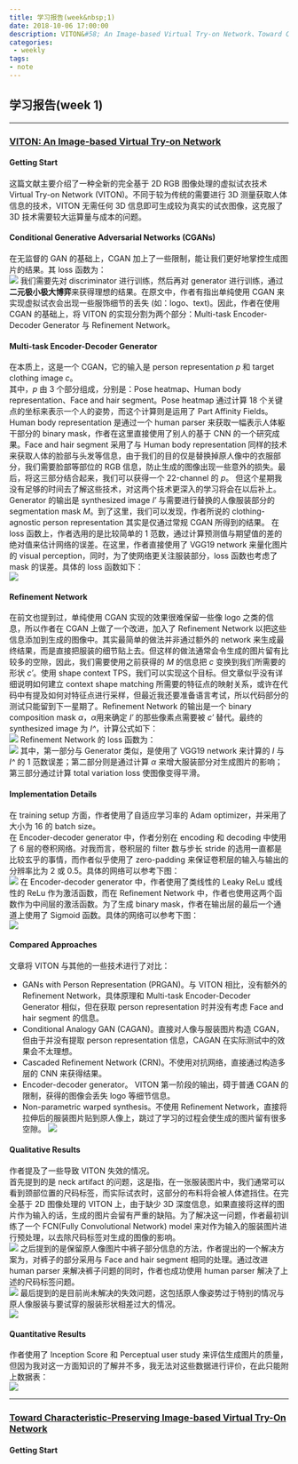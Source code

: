 ```yaml
---
title: 学习报告(week&nbsp;1)
date: 2018-10-06 17:00:00
description: VITON&#58; An Image-based Virtual Try-on Network、Toward Characteristic-Preserving Image-based Virtual Try-On Network
categories:
 - weekly
tags: 
- note
---
```


## 学习报告(week&nbsp;1)

----------

### [VITON: An Image-based Virtual Try-on Network](https://arxiv.org/pdf/1807.07688)

#### Getting Start

这篇文献主要介绍了一种全新的完全基于 2D RGB 图像处理的虚拟试衣技术 Virtual Try-on Network (VITON)。不同于较为传统的需要进行 3D 测量获取人体信息的技术，VITON 无需任何 3D 信息即可生成较为真实的试衣图像，这克服了 3D 技术需要较大运算量与成本的问题。 <br />

#### Conditional Generative Adversarial Networks (CGANs)

在无监督的 GAN 的基础上，CGAN 加上了一些限制，能让我们更好地掌控生成图片的结果。其 loss 函数为： <br />
![](https://raw.githubusercontent.com/Eros-L/Eros-L.github.io/_posts/thesis/week1/loss_of_cgan.png)
我们需要先对 discriminator 进行训练，然后再对 generator 进行训练，通过**二元极小极大博弈**来获得理想的结果。在原文中，作者有指出单纯使用 CGAN 来实现虚拟试衣会出现一些服饰细节的丢失 (如：logo、text)。因此，作者在使用 CGAN 的基础上，将 VITON 的实现分割为两个部分：Multi-task Encoder-Decoder Generator 与 Refinement Network。 <br />

#### Multi-task Encoder-Decoder Generator

在本质上，这是一个 CGAN，它的输入是 person representation *p* 和 target clothing image *c*。 <br />
其中，*p* 由 3 个部分组成，分别是：Pose heatmap、Human body representation、Face and hair segment。Pose heatmap 通过计算 18 个关键点的坐标来表示一个人的姿势，而这个计算则是运用了 Part Affinity Fields。Human body representation 是通过一个 human parser 来获取一幅表示人体躯干部分的 binary mask，作者在这里直接使用了别人的基于 CNN 的一个研究成果。Face and hair segment 采用了与 Human body representation 同样的技术来获取人体的脸部与头发等信息，由于我们的目的仅是替换掉原人像中的衣服部分，我们需要脸部等部位的 RGB 信息，防止生成的图像出现一些意外的损失。最后，将这三部分结合起来，我们可以获得一个 22-channel 的 *p*。
但这个星期我没有足够的时间去了解这些技术，对这两个技术更深入的学习将会在以后补上。 <br />
Generator 的输出是 synthesized image *I′* 与需要进行替换的人像服装部分的 segmentation mask *M*。到了这里，我们可以发现，作者所说的 clothing-agnostic person representation 其实是仅通过常规 CGAN 所得到的结果。 在 loss 函数上，作者选用的是比较简单的 1 范数，通过计算预测值与期望值的差的绝对值来估计网络的误差。在这里，作者直接使用了 VGG19 network 来量化图片的 visual perception，同时，为了使网络更关注服装部分，loss 函数也考虑了 mask 的误差。具体的 loss 函数如下： <br />
![](https://raw.githubusercontent.com/Eros-L/Eros-L.github.io/_posts/thesis/week1/loss_of_viton_generator.png)

#### Refinement Network

在前文也提到过，单纯使用 CGAN 实现的效果很难保留一些像 logo 之类的信息，所以作者在 CGAN 上做了一个改进，加入了 Refinement Network 以把这些信息添加到生成的图像中。其实最简单的做法并非通过额外的 network 来生成最终结果，而是直接把服装的细节贴上去。但这样的做法通常会令生成的图片留有比较多的空隙，因此，我们需要使用之前获得的 *M* 的信息把 *c* 变换到我们所需要的形状 *c′*。使用 shape context TPS，我们可以实现这个目标。但文章似乎没有详细说明如何建立 context shape matching 所需要的特征点的映射关系，或许在代码中有提及如何对特征点进行采样，但最近我还要准备语言考试，所以代码部分的测试只能留到下一星期了。Refinement Network 的输出是一个 binary composition mask *α*，*α*用来确定 *I′* 的那些像素点需要被 *c′* 替代。最终的 synthesized image 为 *I^*，计算公式如下： <br />
![](https://raw.githubusercontent.com/Eros-L/Eros-L.github.io/_posts/thesis/week1/final_viton_output.png)
Refinement Network 的 loss 函数为： <br />
![](https://raw.githubusercontent.com/Eros-L/Eros-L.github.io/_posts/thesis/week1/loss_of_refinement.png)
其中，第一部分与 Generator 类似，是使用了 VGG19 network 来计算的 *I* 与 *I^* 的 1 范数误差；第二部分则是通过计算 *α* 来增大服装部分对生成图片的影响；第三部分通过计算 total variation loss 使图像变得平滑。 <br />

#### Implementation Details

在 training setup 方面，作者使用了自适应学习率的 Adam optimizer，并采用了大小为 16 的 batch size。 <br />
在 Encoder-decoder generator 中，作者分别在 encoding 和 decoding 中使用了 6 层的卷积网络。对我而言，卷积层的 filter 数与步长 stride 的选用一直都是比较玄乎的事情，而作者似乎使用了 zero-padding 来保证卷积层的输入与输出的分辨率比为 2 或 0.5。具体的网络可以参考下图： <br />
![](https://raw.githubusercontent.com/Eros-L/Eros-L.github.io/_posts/thesis/week1/encoder-decoder_generator.png)
在 Encoder-decoder generator 中，作者使用了类线性的 Leaky ReLu 或线性的 ReLu 作为激活函数，而在 Refinement Network 中，作者也使用这两个函数作为中间层的激活函数。为了生成 binary mask，作者在输出层的最后一个通道上使用了 Sigmoid 函数。具体的网络可以参考下图： <br />
![](https://raw.githubusercontent.com/Eros-L/Eros-L.github.io/_posts/thesis/week1/refinement_network.png)


#### Compared Approaches

文章将 VITON 与其他的一些技术进行了对比： <br />
- GANs with Person Representation (PRGAN)。与 VITON 相比，没有额外的 Refinement Network，具体原理和 Multi-task Encoder-Decoder Generator 相似，但在获取 person representation 时并没有考虑 Face and hair segment 的信息。
- Conditional Analogy GAN (CAGAN)。直接对人像与服装图片构造 CGAN，但由于并没有提取 person representation 信息，CAGAN 在实际测试中的效果会不太理想。
- Cascaded Refinement Network (CRN)。不使用对抗网络，直接通过构造多层的 CNN 来获得结果。
- Encoder-decoder generator。 VITON 第一阶段的输出，碍于普通 CGAN 的限制，获得的图像会丢失 logo 等细节信息。
- Non-parametric warped synthesis。不使用 Refinement Network，直接将拉伸后的服装图片贴到原人像上，跳过了学习的过程会使生成的图片留有很多空隙。
![](https://raw.githubusercontent.com/Eros-L/Eros-L.github.io/_posts/thesis/week1/approach_comparison.png)

#### Qualitative Results

作者提及了一些导致 VITON 失效的情况。 <br />
首先提到的是 neck artifact 的问题，这是指，在一张服装图片中，我们通常可以看到颈部位置的尺码标签，而实际试衣时，这部分的布料将会被人体遮挡住。在完全基于 2D 图像处理的 VITON 上，由于缺少 3D 深度信息，如果直接将这样的图片作为输入的话，生成的图片会留有严重的缺陷。为了解决这一问题，作者最初训练了一个 FCN(Fully Convolutional Network) model 来对作为输入的服装图片进行预处理，以去除尺码标签对生成的图像的影响。 <br />
![](https://raw.githubusercontent.com/Eros-L/Eros-L.github.io/_posts/thesis/week1/neck_artifact.png)
之后提到的是保留原人像图片中裤子部分信息的方法，作者提出的一个解决方案为，对裤子的部分采用与 Face and hair segment 相同的处理。通过改进 human parser 来解决裤子问题的同时，作者也成功使用 human parser 解决了上述的尺码标签问题。 <br />
![](https://raw.githubusercontent.com/Eros-L/Eros-L.github.io/_posts/thesis/week1/reserving_pant.png)
最后提到的是目前尚未解决的失效问题，这包括原人像姿势过于特别的情况与原人像服装与要试穿的服装形状相差过大的情况。 <br />
![](https://raw.githubusercontent.com/Eros-L/Eros-L.github.io/_posts/thesis/week1/failure_case.png)

#### Quantitative Results

作者使用了 Inception Score 和 Perceptual user study 来评估生成图片的质量，但因为我对这一方面知识的了解并不多，我无法对这些数据进行评价，在此只能附上数据表： <br />
![](https://raw.githubusercontent.com/Eros-L/Eros-L.github.io/_posts/thesis/week1/quantitative_evaluation.png)


----------

### [Toward Characteristic-Preserving Image-based Virtual Try-On Network](https://arxiv.org/pdf/1711.08447.pdf)

#### Getting Start